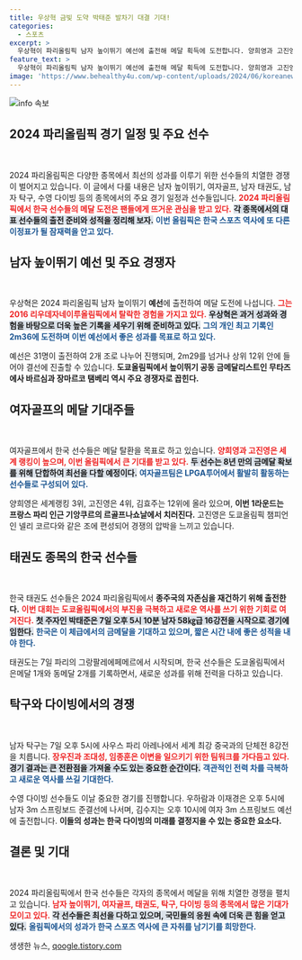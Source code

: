 ```yaml
---
title: 우상혁 금빛 도약 박태준 발차기 대결 기대!
categories:
  - 스포츠
excerpt: >
  우상혁이 파리올림픽 남자 높이뛰기 예선에 출전해 메달 획득에 도전합니다. 양희영과 고진영은 여자골프 1라운드에서 세계 정상과 맞붙어 금메달을 노리고, 태권도에서 박태준이 금메달 사냥에 나섭니다.
feature_text: >
  우상혁이 파리올림픽 남자 높이뛰기 예선에 출전해 메달 획득에 도전합니다. 양희영과 고진영은 여자골프 1라운드에서 세계 정상과 맞붙어 금메달을 노리고, 태권도에서 박태준이 금메달 사냥에 나섭니다.
image: 'https://www.behealthy4u.com/wp-content/uploads/2024/06/koreanews.jpg'
---
```


<p><img src="https://www.behealthy4u.com/wp-content/uploads/2024/06/koreanews.jpg" alt="info 속보" /></p>

<h2 data-ke-size="size26">2024 파리올림픽 경기 일정 및 주요 선수</h2>

<p data-ke-size="size16">&nbsp;</p>

<p>2024 파리올림픽은 다양한 종목에서 최선의 성과를 이루기 위한 선수들의 치열한 경쟁이 벌어지고 있습니다. 이 글에서 다룰 내용은 남자 높이뛰기, 여자골프, 남자 태권도, 남자 탁구, 수영 다이빙 등의 종목에서의 주요 경기 일정과 선수들입니다. <b><span style="color: #ee2323;">2024 파리올림픽에서 한국 선수들의 메달 도전은 팬들에게 뜨거운 관심을 받고 있다.</span></b> <b><span style="background-color: #21538527;">각 종목에서의 대표 선수들의 출전 준비와 성적을 정리해 보자.</span></b> <b><span style="color: #1a5490;">이번 올림픽은 한국 스포츠 역사에 또 다른 이정표가 될 잠재력을 안고 있다.</span></b></p>

<h2 data-ke-size="size26">남자 높이뛰기 예선 및 주요 경쟁자</h2>

<p data-ke-size="size16">&nbsp;</p>

<p>우상혁은 2024 파리올림픽 남자 높이뛰기 <b>예선</b>에 출전하여 메달 도전에 나섭니다. <b><span style="color: #ee2323;">그는 2016 리우데자네이루올림픽에서 탈락한 경험을 가지고 있다.</span></b> <b><span style="background-color: #21538527;">우상혁은 과거 성과와 경험을 바탕으로 더욱 높은 기록을 세우기 위해 준비하고 있다.</span></b> <b><span style="color: #1a5490;">그의 개인 최고 기록인 2m36에 도전하며 이번 예선에서 좋은 성과를 목표로 하고 있다.</span></b></p>

<p>예선은 31명이 출전하여 2개 조로 나누어 진행되며, 2m29를 넘거나 상위 12위 안에 들어야 결선에 진출할 수 있습니다. <b>도쿄올림픽에서 높이뛰기 공동 금메달리스트인 무타즈 에사 바르심과 장마르코 탬베리 역시 주요 경쟁자로 꼽힌다.</b> </p>

<h2 data-ke-size="size26">여자골프의 메달 기대주들</h2>

<p data-ke-size="size16">&nbsp;</p>

<p>여자골프에서 한국 선수들은 메달 탈환을 목표로 하고 있습니다. <b><span style="color: #ee2323;">양희영과 고진영은 세계 랭킹이 높으며, 이번 올림픽에서 큰 기대를 받고 있다.</span></b> <b><span style="background-color: #21538527;">두 선수는 8년 만의 금메달 확보를 위해 단합하여 최선을 다할 예정이다.</span></b> <b><span style="color: #1a5490;">여자골프팀은 LPGA투어에서 활발히 활동하는 선수들로 구성되어 있다.</span></b></p>

<p>양희영은 세계랭킹 3위, 고진영은 4위, 김효주는 12위에 올라 있으며, <b>이번 1라운드는 프랑스 파리 인근 기앙쿠르의 르골프나쇼날에서 치러진다.</b> 고진영은 도쿄올림픽 챔피언인 넬리 코르다와 같은 조에 편성되어 경쟁의 압박을 느끼고 있습니다.</p>

<h2 data-ke-size="size26">태권도 종목의 한국 선수들</h2>

<p data-ke-size="size16">&nbsp;</p>

<p>한국 태권도 선수들은 2024 파리올림픽에서 <b>종주국의 자존심을 재건하기 위해 출전한다.</b> <b><span style="color: #ee2323;">이번 대회는 도쿄올림픽에서의 부진을 극복하고 새로운 역사를 쓰기 위한 기회로 여겨진다.</span></b> <b><span style="background-color: #21538527;">첫 주자인 박태준은 7일 오후 5시 10분 남자 58㎏급 16강전을 시작으로 경기에 임한다.</span></b> <b><span style="color: #1a5490;">한국은 이 체급에서의 금메달을 기대하고 있으며, 짧은 시간 내에 좋은 성적을 내야 한다.</span></b></p>

<p>태권도는 7일 파리의 그랑팔레에페메르에서 시작되며, 한국 선수들은 도쿄올림픽에서 은메달 1개와 동메달 2개를 기록하면서, 새로운 성과를 위해 전력을 다하고 있습니다.</p>

<h2 data-ke-size="size26">탁구와 다이빙에서의 경쟁</h2>

<p data-ke-size="size16">&nbsp;</p>

<p>남자 탁구는 7일 오후 5시에 사우스 파리 아레나에서 세계 최강 중국과의 단체전 8강전을 치릅니다. <b><span style="color: #ee2323;">장우진과 조대성, 임종훈은 이변을 일으키기 위한 팀워크를 가다듬고 있다.</span></b> <b><span style="background-color: #21538527;">경기 결과는 큰 전환점을 가져올 수도 있는 중요한 순간이다.</span></b> <b><span style="color: #1a5490;">객관적인 전력 차를 극복하고 새로운 역사를 쓰길 기대한다.</span></b></p>

<p>수영 다이빙 선수들도 이날 중요한 경기를 진행합니다. 우하람과 이재경은 오후 5시에 남자 3m 스프링보드 준결선에 나서며, 김수지는 오후 10시에 여자 3m 스프링보드 예선에 출전합니다. <b>이들의 성과는 한국 다이빙의 미래를 결정지을 수 있는 중요한 요소다.</b></p>

<h2 data-ke-size="size26">결론 및 기대</h2>

<p data-ke-size="size16">&nbsp;</p>

<p>2024 파리올림픽에서 한국 선수들은 각자의 종목에서 메달을 위해 치열한 경쟁을 펼치고 있습니다. <b><span style="color: #ee2323;">남자 높이뛰기, 여자골프, 태권도, 탁구, 다이빙 등의 종목에서 많은 기대가 모이고 있다.</span></b> <b><span style="background-color: #21538527;">각 선수들은 최선을 다하고 있으며, 국민들의 응원 속에 더욱 큰 힘을 얻고 있다.</span></b> <b><span style="color: #1a5490;">올림픽에서의 성과가 한국 스포츠 역사에 큰 자취를 남기기를 희망한다.</span></b></p>
생생한 뉴스, <a href="https://qoogle.tistory.com" rel="dofollow">qoogle.tistory.com</a>


